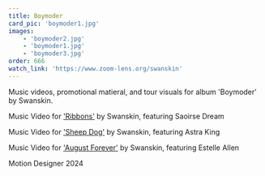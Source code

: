 ```yaml
---
title: Boymoder
card_pic: 'boymoder1.jpg'
images:
    - 'boymoder2.jpg'
    - 'boymoder1.jpg'
    - 'boymoder3.jpg'
order: 666
watch_link: 'https://www.zoom-lens.org/swanskin'
---
```


Music videos, promotional matieral, and tour visuals for album 'Boymoder' by Swanskin.

Music Video for <a href="https://youtu.be/yrvPIiL__Sk">'Ribbons'</a> by Swanskin, featuring Saoirse Dream

Music Video for <a href="https://youtu.be/xXTFVENAzRM">'Sheep Dog'</a> by Swanskin, featuring Astra King

Music Video for <a href="https://youtu.be/wcIfPGdsZgY">'August Forever'</a> by Swanskin, featuring Estelle Allen


Motion Designer 2024
